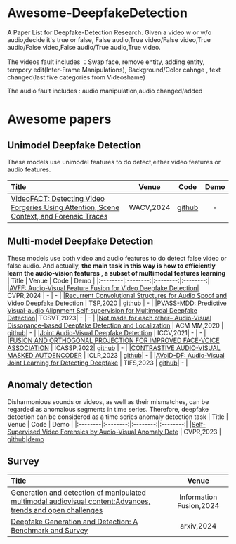 # Awesome-DeepfakeDetection
A Paper List for Deepfake-Detection Research.
Given a video w or w/o audio,decide it's true or false, False audio,True video/False video,True audio/False video,False audio/True audio,True video.

The videos fault includes ：Swap face, remove entity, adding entity, tempory edit(Inter-Frame Manipulations), Background/Color cahnge , text changed(last five categories from Videoshame)

The audio fault includes : audio manipulation,audio changed/added

# Awesome papers
## Unimodel Deepfake Detection
These models use unimodel features to do detect,either video features or audio features.

|  Title  |   Venue  |   Code   |   Demo   |
|:--------|:--------:|:--------:|:--------:|
|[VideoFACT: Detecting Video Forgeries Using Attention, Scene Context, and Forensic Traces](https://arxiv.org/abs/2211.15775) | WACV,2024 | [github](https://github.com/ductai199x/videofact-wacv-2024) |-|


## Multi-model Deepfake Detection
These models use both video and audio features to do detect false video or false audio. And actually, **the main task in this way is how to efficiently learn the audio-vision features , a subset of multimodal features learning**
|  Title  |   Venue  |   Code   |   Demo   |
|:--------|:--------:|:--------:|:--------:|
|[AVFF: Audio-Visual Feature Fusion for Video Deepfake Detection](https://arxiv.org/abs/2406.02951v1)| CVPR,2024 | - | - |
|[Recurrent Convolutional Structures for Audio Spoof and Video Deepfake Detection](https://ieeexplore.ieee.org/abstract/document/9105097) | TSP,2020 | [github](https://github.com/nviable/xcepttemporal-deepfake-detection) | - |
|[PVASS-MDD: Predictive Visual-audio Alignment Self-supervision for Multimodal Deepfake Detection](https://ieeexplore.ieee.org/abstract/document/10233898)| TCSVT,2023| - | - |
|[Not made for each other– Audio-Visual Dissonance-based Deepfake Detection and Localization](https://arxiv.org/pdf/2005.14405v3) | ACM MM,2020 | [github](https://github.com/abhinavdhall/deepfake)| - |
|[Joint Audio-Visual Deepfake Detection](https://openaccess.thecvf.com//content/ICCV2021/papers/Zhou_Joint_Audio-Visual_Deepfake_Detection_ICCV_2021_paper.pdf) | ICCV,2021| - | - |
|[FUSION AND ORTHOGONAL PROJECTION FOR IMPROVED FACE-VOICE ASSOCIATION](https://arxiv.org/pdf/2208.10238v1) | ICASSP,2022| [github](https://github.com/msaadsaeed/FOP) | - |
|[CONTRASTIVE AUDIO-VISUAL MASKED AUTOENCODER](https://arxiv.org/abs/2210.07839) | ICLR,2023 | [github](https://github.com/yuangongnd/cav-mae.)| - |
|[AVoiD-DF: Audio-Visual Joint Learning for Detecting Deepfake]() |  TIFS,2023 | [github](https://github.com/SYSU-DISG/AVoiD-DF)| - |

## Anomaly detection

Disharmonious sounds or videos, as well as their mismatches, can be regarded as anomalous segments in time series. Therefore, deepfake detection can be considered as a time series anomaly detection task
|  Title  |   Venue  |   Code   |   Demo   |
|:--------|:--------:|:--------:|:--------:|
|[Self-Supervised Video Forensics by Audio-Visual Anomaly Dete](https://arxiv.org/abs/2301.01767) | CVPR,2023 | [github](https://github.com/cfeng16/audio-visual-forensics)|[demo](https://cfeng16.github.io/audio-visual-forensics/)


## Survey

|  Title  |   Venue  | 
|:--------|:--------:|
|[Generation and detection of manipulated multimodal audiovisual content:Advances, trends and open challenges](https://www.sciencedirect.com/science/article/pii/S1566253523004190) | Information Fusion,2024 |
|[Deepfake Generation and Detection: A Benchmark and Survey](https://arxiv.org/abs/2403.17881) | arxiv,2024 | - |



